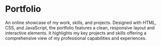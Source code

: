 # Portfolio
An online showcase of my work, skills, and projects. Designed with HTML, CSS, and JavaScript, the portfolio features a clean, responsive layout and interactive elements. It highlights my key projects and skills offering a comprehensive view of my professional capabilities and experiences.

